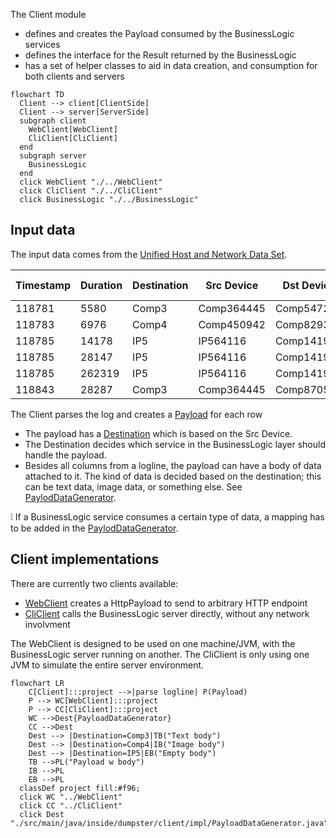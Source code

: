 The Client module 
* defines and creates the Payload consumed by the BusinessLogic services
* defines the interface for the Result returned by the BusinessLogic
* has a set of helper classes to aid in data creation, and consumption for both clients and servers



```mermaid
flowchart TD
  Client --> client[ClientSide]
  Client --> server[ServerSide]
  subgraph client
    WebClient[WebClient]
    CliClient[CliClient]
  end
  subgraph server
    BusinessLogic 
  end
  click WebClient "./../WebClient"
  click CliClient "./../CliClient"
  click BusinessLogic "./../BusinessLogic"
```

## Input data
The input data comes from the [Unified Host and Network Data Set](https://csr.lanl.gov/data/2017/). 

|Timestamp|Duration|Destination|Src Device|Dst Device|Protocol|Src Port|Dest Port|Src packets|Dst Packets|Src Bytes|Dst Bytes|
|---|---|---|---|---|---|---|---|---|---|---|---|
|118781|5580|Comp3|Comp364445|Comp547245|17|Port05507|Port46272|0|755065|0|1042329018|
|118783|6976|Comp4|Comp450942|Comp829338|6|Port03137|445|1665|1108|300810|250408|
|118785|14178|IP5|IP564116|Comp141988|17|5060|5060|1866|0|1477041|0|
|118785|28147|IP5|IP564116|Comp141988|17|5060|5060|3326|0|2656305|0|
|118785|262319|IP5|IP564116|Comp141988|17|5060|5060|28257|0|23149303|0|
|118843|28287|Comp3|Comp364445|Comp870517|17|Port68697|Port28366|5445|6438|457380|592296|

The Client parses the log and creates a [Payload](./src/main/java/inside/dumpster/client/Payload.java) for each row
* The payload has a [Destination](https://github.com/jaokim/inside-java-dumpster/blob/main/Client/src/main/java/inside/dumpster/client/Payload.java#L37) which is based on the Src Device. 
* The Destination decides which service in the BusinessLogic layer should handle the payload.
* Besides all columns from a logline, the payload can have a body of data attached to it. The kind of data is decided based on the destination; this can be text data, image data, or something else. See [PaylodDataGenerator](./src/main/java/inside/dumpster/client/impl/PayloadDataGenerator.java).

:grey_exclamation: If a BusinessLogic service consumes a certain type of data, a mapping has to be added in the [PaylodDataGenerator](./src/main/java/inside/dumpster/client/impl/PayloadDataGenerator.java).

## Client implementations

There are currently two clients available:
* [WebClient](../WebClient) creates a HttpPayload to send to arbitrary HTTP endpoint
* [CliClient](../CliClient) calls the BusinessLogic server directly, without any network involvment

The WebClient is designed to be used on one machine/JVM, with the BusinessLogic server running on another.
The CliClient is only using one JVM to simulate the entire server environment.


```mermaid
flowchart LR
    C[Client]:::project -->|parse logline| P(Payload)
    P --> WC[WebClient]:::project
    P --> CC[CliClient]:::project
    WC -->Dest{PayloadDataGenerator}
    CC -->Dest
    Dest --> |Destination=Comp3|TB("Text body")
    Dest --> |Destination=Comp4|IB("Image body")
    Dest --> |Destination=IP5|EB("Empty body")
    TB -->PL("Payload w body") 
    IB -->PL
    EB -->PL
  classDef project fill:#f96;
  click WC "../WebClient"
  click CC "../CliClient"
  click Dest "./src/main/java/inside/dumpster/client/impl/PayloadDataGenerator.java"
```
